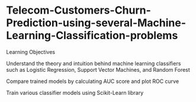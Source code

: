 # Telecom-Customers-Churn-Prediction-using-several-Machine-Learning-Classification-problems
Learning Objectives

Understand the theory and intuition behind machine learning classifiers such as Logistic Regression, Support Vector Machines, and Random Forest

Compare trained models by calculating AUC score and plot ROC curve

Train various classifier models using Scikit-Learn library
